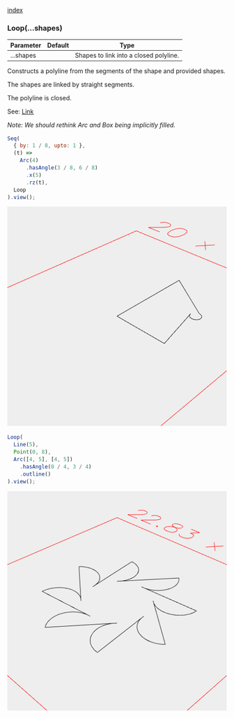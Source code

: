 [index](../../nb/api/index.md)
### Loop(...shapes)
Parameter|Default|Type
---|---|---
|...shapes||Shapes to link into a closed polyline.

Constructs a polyline from the segments of the shape and provided shapes.

The shapes are linked by straight segments.

The polyline is closed.

See: [Link](../../nb/api/Link.md)

_Note: We should rethink Arc and Box being implicitly filled._

```JavaScript
Seq(
  { by: 1 / 8, upto: 1 },
  (t) =>
    Arc(4)
      .hasAngle(3 / 8, 6 / 8)
      .x(5)
      .rz(t),
  Loop
).view();
```

![Image](Loop.md.0.png)

```JavaScript
Loop(
  Line(5),
  Point(0, 8),
  Arc([4, 5], [4, 5])
    .hasAngle(0 / 4, 3 / 4)
    .outline()
).view();
```

![Image](Loop.md.1.png)
